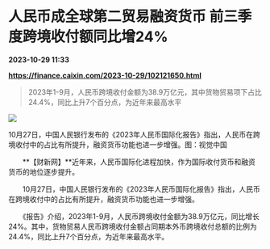 # 人民币成全球第二贸易融资货币 前三季度跨境收付额同比增24%

**2023-10-29 11:33**

**https://finance.caixin.com/2023-10-29/102121650.html**

> 2023年1-9月，人民币跨境收付金额为38.9万亿元，其中货物贸易项下占比24.4%，同比上升7个百分点，为近年来最高水平

  

![](https://img.caixin.com/2023-10-29/169857790652041_840_560.jpg)

10月27日，中国人民银行发布的《2023年人民币国际化报告》指出，人民币在跨境收付中的占比有所提升，融资货币功能也进一步增强。图：视觉中国

  

　　**【财新网】**近年来，人民币国际化进程加快，作为国际收付货币和融资货币的地位逐步提升。

　　10月27日，中国人民银行发布的《2023年人民币国际化报告》指出，人民币在跨境收付中的占比有所提升，融资货币功能也进一步增强。

　　《报告》介绍，2023年1-9月，人民币跨境收付金额为38.9万亿元，同比增长24%。其中，货物贸易人民币跨境收付金额占同期本外币跨境收付总额的比例为24.4%，同比上升7个百分点，为近年来最高水平。
